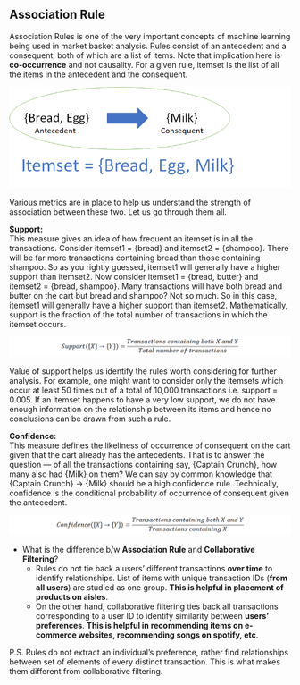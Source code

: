 ## Association Rule

Association Rules is one of the very important concepts of machine learning being used in market basket analysis. Rules consist of an antecedent and a consequent, both of which are a list of items. Note that implication here is **co-occurrence** and not causality. For a given rule, itemset is the list of all the items in the antecedent and the consequent.

![Association Rule](Rule.png)

Various metrics are in place to help us understand the strength of association between these two. Let us go through them all.

**Support:**\
This measure gives an idea of how frequent an itemset is in all the transactions. Consider itemset1 = {bread} and itemset2 = {shampoo}. There will be far more transactions containing bread than those containing shampoo. So as you rightly guessed, itemset1 will generally have a higher support than itemset2. Now consider itemset1 = {bread, butter} and itemset2 = {bread, shampoo}. Many transactions will have both bread and butter on the cart but bread and shampoo? Not so much. So in this case, itemset1 will generally have a higher support than itemset2. Mathematically, support is the fraction of the total number of transactions in which the itemset occurs.


![Support](Support.png)

Value of support helps us identify the rules worth considering for further analysis. For example, one might want to consider only the itemsets which occur at least 50 times out of a total of 10,000 transactions i.e. support = 0.005. If an itemset happens to have a very low support, we do not have enough information on the relationship between its items and hence no conclusions can be drawn from such a rule.

**Confidence:**\
This measure defines the likeliness of occurrence of consequent on the cart given that the cart already has the antecedents. That is to answer the question — of all the transactions containing say, {Captain Crunch}, how many also had {Milk} on them? We can say by common knowledge that {Captain Crunch} → {Milk} should be a high confidence rule. Technically, confidence is the conditional probability of occurrence of consequent given the antecedent.

![Confidence](Confidence.png)





* What is the difference b/w **Association Rule** and **Collaborative Filtering**?
  * Rules do not tie back a users’ different transactions __over time__ to identify relationships. List of items with unique transaction IDs (**from all users**) are studied as one group. **This is helpful in placement of products on aisles**. 
  * On the other hand, collaborative filtering ties back all transactions corresponding to a user ID to identify similarity between **users’ preferences**. **This is helpful in recommending items on e-commerce websites, recommending songs on spotify, etc**.



P.S. Rules do not extract an individual’s preference, rather find relationships between set of elements of every distinct transaction. This is what makes them different from collaborative filtering.
